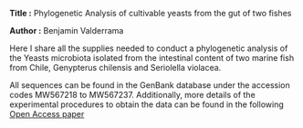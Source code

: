 **Title :** Phylogenetic Analysis of cultivable yeasts from the gut of two fishes

**Author :** Benjamin Valderrama

Here I share all the supplies needed to conduct a phylogenetic analysis of the Yeasts microbiota isolated from the intestinal content of two marine fish from Chile, Genypterus chilensis and Seriolella violacea.

All sequences can be found in the GenBank database under the accession codes MW567218 to MW567237. Additionally, more details of the experimental procedures to obtain the data can be found in the following [Open Access paper](https://www.mdpi.com/2309-608X/7/7/515/htm)
